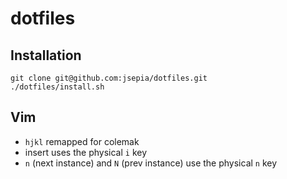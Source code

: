 # dotfiles

## Installation

```
git clone git@github.com:jsepia/dotfiles.git
./dotfiles/install.sh
```

## Vim

* `hjkl` remapped for colemak
* insert uses the physical `i` key
* `n` (next instance) and `N` (prev instance) use the physical `n` key
